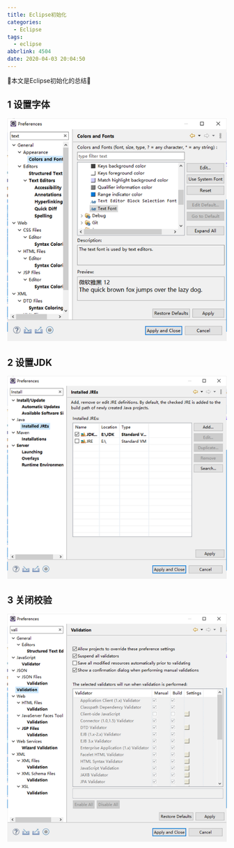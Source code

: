 ```yaml
---
title: Eclipse初始化
categories:
  - Eclipse
tags:
  - eclipse
abbrlink: 4504
date: 2020-04-03 20:04:50
---
```


:star2:本文是Eclipse初始化的总结:star2:

<!-- more -->

## 1 设置字体

![图片](/images/z001_01_01.png)

## 2 设置JDK

![图片](/images/z001_01_02.png)

## 3 关闭校验

![图片](/images/z001_01_03.png)
